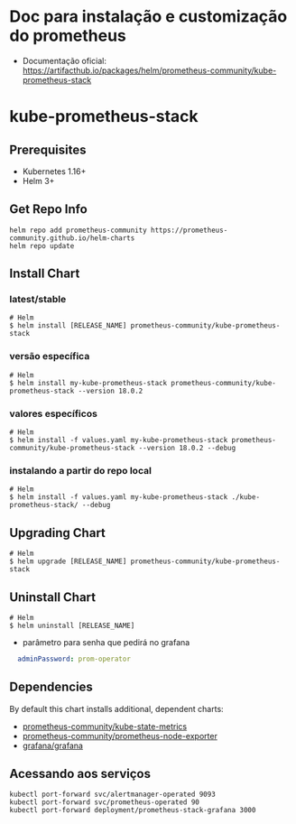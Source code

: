 # Doc para instalação e customização do prometheus
 - Documentação oficial: https://artifacthub.io/packages/helm/prometheus-community/kube-prometheus-stack

# kube-prometheus-stack


## Prerequisites

- Kubernetes 1.16+
- Helm 3+

## Get Repo Info

```console
helm repo add prometheus-community https://prometheus-community.github.io/helm-charts
helm repo update
```
## Install Chart 

### latest/stable
```console
# Helm
$ helm install [RELEASE_NAME] prometheus-community/kube-prometheus-stack
```

### versão específica
```console
# Helm
$ helm install my-kube-prometheus-stack prometheus-community/kube-prometheus-stack --version 18.0.2
```

### valores específicos
```console
# Helm
$ helm install -f values.yaml my-kube-prometheus-stack prometheus-community/kube-prometheus-stack --version 18.0.2 --debug
```

### instalando a partir do repo local
```console
# Helm
$ helm install -f values.yaml my-kube-prometheus-stack ./kube-prometheus-stack/ --debug
```

## Upgrading Chart

```console
# Helm
$ helm upgrade [RELEASE_NAME] prometheus-community/kube-prometheus-stack
```

## Uninstall Chart

```console
# Helm
$ helm uninstall [RELEASE_NAME]
```

- parâmetro para senha que pedirá no grafana

```yaml
  adminPassword: prom-operator
```
## Dependencies

By default this chart installs additional, dependent charts:

- [prometheus-community/kube-state-metrics](https://github.com/prometheus-community/helm-charts/tree/main/charts/kube-state-metrics)
- [prometheus-community/prometheus-node-exporter](https://github.com/prometheus-community/helm-charts/tree/main/charts/prometheus-node-exporter)
- [grafana/grafana](https://github.com/grafana/helm-charts/tree/main/charts/grafana)

## Acessando aos serviços

```
kubectl port-forward svc/alertmanager-operated 9093
kubectl port-forward svc/prometheus-operated 90
kubectl port-forward deployment/prometheus-stack-grafana 3000
```
